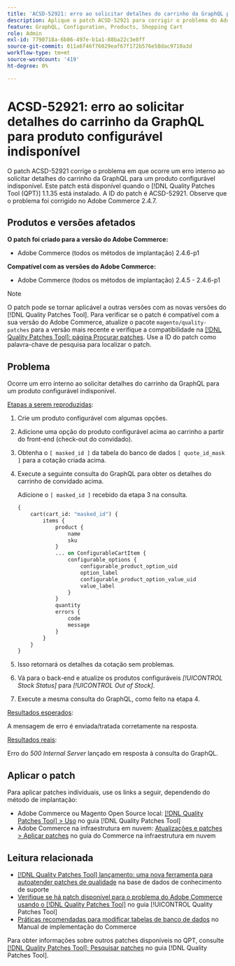 ```yaml
---
title: 'ACSD-52921: erro ao solicitar detalhes do carrinho da GraphQL para produto configurável indisponível'
description: Aplique o patch ACSD-52921 para corrigir o problema do Adobe Commerce em que ocorre um erro interno ao solicitar detalhes do carrinho da GraphQL para um produto configurável indisponível.
feature: GraphQL, Configuration, Products, Shopping Cart
role: Admin
exl-id: 7790718a-6b86-497e-b1a1-88ba22c3e8ff
source-git-commit: 011a6f46f76029eaf67f172b576e58dac9710a3d
workflow-type: tm+mt
source-wordcount: '419'
ht-degree: 0%

---
```


# ACSD-52921: erro ao solicitar detalhes do carrinho da GraphQL para produto configurável indisponível

O patch ACSD-52921 corrige o problema em que ocorre um erro interno ao solicitar detalhes do carrinho da GraphQL para um produto configurável indisponível. Este patch está disponível quando o [!DNL Quality Patches Tool (QPT)] 1.1.35 está instalado. A ID do patch é ACSD-52921. Observe que o problema foi corrigido no Adobe Commerce 2.4.7.

## Produtos e versões afetados

**O patch foi criado para a versão do Adobe Commerce:**

* Adobe Commerce (todos os métodos de implantação) 2.4.6-p1

**Compatível com as versões do Adobe Commerce:**

* Adobe Commerce (todos os métodos de implantação) 2.4.5 - 2.4.6-p1

>[!NOTE]
>
>O patch pode se tornar aplicável a outras versões com as novas versões do [!DNL Quality Patches Tool]. Para verificar se o patch é compatível com a sua versão do Adobe Commerce, atualize o pacote `magento/quality-patches` para a versão mais recente e verifique a compatibilidade na [[!DNL Quality Patches Tool]: página Procurar patches](https://experienceleague.adobe.com/tools/commerce-quality-patches/index.html). Use a ID do patch como palavra-chave de pesquisa para localizar o patch.

## Problema

Ocorre um erro interno ao solicitar detalhes do carrinho da GraphQL para um produto configurável indisponível.

<u>Etapas a serem reproduzidas</u>:

1. Crie um produto configurável com algumas opções.
1. Adicione uma opção do produto configurável acima ao carrinho a partir do front-end (check-out do convidado).
1. Obtenha o `[ masked_id ]` da tabela do banco de dados `[ quote_id_mask ]` para a cotação criada acima.
1. Execute a seguinte consulta do GraphQL para obter os detalhes do carrinho de convidado acima.

   Adicione o `[ masked_id ]` recebido da etapa 3 na consulta.

   ```GraphQL
   {
       cart(cart_id: "masked_id") {
           items {
               product {
                   name
                   sku
               }
               ... on ConfigurableCartItem {
                   configurable_options {
                       configurable_product_option_uid
                       option_label
                       configurable_product_option_value_uid
                       value_label
                   }
               }
               quantity
               errors {
                   code
                   message
               }
           }
       }
   }   
   ```

1. Isso retornará os detalhes da cotação sem problemas.
1. Vá para o back-end e atualize os produtos configuráveis *[!UICONTROL Stock Status]* para *[!UICONTROL Out of Stock]*.
1. Execute a mesma consulta do GraphQL, como feito na etapa 4.

<u>Resultados esperados</u>:

A mensagem de erro é enviada/tratada corretamente na resposta.

<u>Resultados reais</u>:

Erro do *500 Internal Server* lançado em resposta à consulta do GraphQL.

## Aplicar o patch

Para aplicar patches individuais, use os links a seguir, dependendo do método de implantação:

* Adobe Commerce ou Magento Open Source local: [[!DNL Quality Patches Tool] > Uso](/help/tools/quality-patches-tool/usage.md) no guia [!DNL Quality Patches Tool]
* Adobe Commerce na infraestrutura em nuvem: [Atualizações e patches > Aplicar patches](https://experienceleague.adobe.com/docs/commerce-cloud-service/user-guide/develop/upgrade/apply-patches.html) no guia do Commerce na infraestrutura em nuvem

## Leitura relacionada

* [[!DNL Quality Patches Tool] lançamento: uma nova ferramenta para autoatender patches de qualidade](https://experienceleague.adobe.com/en/docs/commerce-operations/tools/quality-patches-tool/quality-patches-tool-to-self-serve-quality-patches) na base de dados de conhecimento de suporte
* [Verifique se há patch disponível para o problema do Adobe Commerce usando o  [!DNL Quality Patches Tool]](/help/tools/quality-patches-tool/patches-available-in-qpt/check-patch-for-magento-issue-with-magento-quality-patches.md) no guia [!UICONTROL Quality Patches Tool]
* [Práticas recomendadas para modificar tabelas de banco de dados](https://experienceleague.adobe.com/en/docs/commerce-operations/implementation-playbook/best-practices/development/modifying-core-and-third-party-tables#why-adobe-recommends-avoiding-modifications) no Manual de implementação do Commerce

Para obter informações sobre outros patches disponíveis no QPT, consulte [[!DNL Quality Patches Tool]: Pesquisar patches](https://experienceleague.adobe.com/tools/commerce-quality-patches/index.html) no guia [!DNL Quality Patches Tool].
